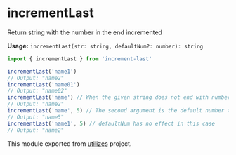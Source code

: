 # incrementLast

Return string with the number in the end incremented

**Usage:** `incrementLast(str: string, defaultNum?: number): string`

```typescript
import { incrementLast } from 'increment-last'

incrementLast('name1')
// Output: "name2"
incrementLast('name01')
// Output: "name02"
incrementLast('name') // When the given string does not end with number, the default number is 2
// Output: "name2"
incrementLast('name', 5) // The second argument is the default number to use when the given string does not end with number
// Output: "name5"
incrementLast('name1', 5) // defaultNum has no effect in this case
// Output: "name2"
```

<!-- *keywords [] *keywordsend -->


This module exported from [utilizes](https://www.npmjs.com/package/utilizes) project.

<!-- -->